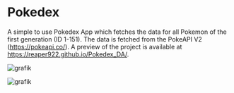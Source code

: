 # Pokedex

A simple to use Pokedex App which fetches the data for all Pokemon of the first generation (ID 1-151).
The data is fetched from the PokeAPI V2 (https://pokeapi.co/).
A preview of the project is available at https://reaper922.github.io/Pokedex_DA/.

![grafik](https://user-images.githubusercontent.com/71259454/196295348-ae416464-7101-42ec-898a-cf6fa4ebfb8d.png)

![grafik](https://user-images.githubusercontent.com/71259454/196295384-4f328714-fbb2-4a58-9b3e-c35270609a57.png)
